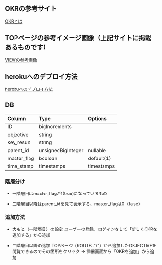 ## OKRの参考サイト
[OKRとは](https://www.kaonavi.jp/dictionary/okr/)

## TOPページの参考イメージ画像（上記サイトに掲載あるものです）
[VIEWの参考画像](https://gyazo.com/cad00082fd8d7366d53fdf4cad41389c)

## herokuへのデプロイ方法
[herokuへのデプロイ方法](https://docs.google.com/document/d/1qJ_VOCOTJnjaIoZblAKYiwJN43LHd2qO_JCf-WKQqjY/edit?usp=sharing)


## DB
| Column | Type | 	Options |
|:-----------|:------------|:------------|
| ID       | bigIncrements    |      |
| objective     | string      |      |
| key_result    | string      |      |
| parent_id     | unsignedBigInteger  | nullable |
| master_flag   | boolean     | default(1) |
| time_stamp    | timestamps  | timestamps |


### 階層分け
* 一階層目はmaster_flagが1(true)になっているもの　
+ 二階層目以降はparent_idを見て表示する、master_flagは0（false）


### 追加方法
* 大もと（一階層目）の設定
ユーザーの登録、ログインをして「新しくOKRを追加する」から追加
+ 二階層目以降の追加
TOPページ（ROUTE::"/"）から追加したOBJECTIVEを閲覧できるのでその箇所をクリック → 詳細画面から「OKRを追加」から追加

